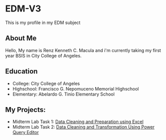 # EDM-V3
This is my profile in my EDM subject 
## About Me
Hello, My name is Renz Kenneth C. Macula and i'm currently taking my first year BSIS in City College of Angeles.
## Education
- College: City College of Angeles
- Highschool: Francisco G. Nepomuceno Memorial Highschool
- Elementary: Abelardo G. Tinio Elementary School
## My Projects:
- Midterm Lab Task 1: [Data Cleaning and Preparation using Excel](https://github.com/ReferenZ18/EDM-V3/blob/main/Midterm%20Task%201/README.md)
- Midterm Lab Task 2: [Data Cleaning and Transformation Using Power Query Editor](https://github.com/ReferenZ18/EDM-V3/blob/main/Midterm%20Task%202/README.md)
